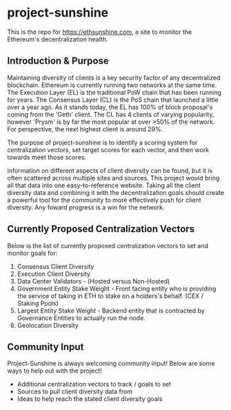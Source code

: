 # project-sunshine
This is the repo for https://ethsunshine.com, a site to monitor the Ethereum's decentralization health.

## Introduction & Purpose
Maintaining diversity of clients is a key security factor of any decentralized blockchain. Ethereum is currently running two networks at the same time. The Execution Layer (EL) is the traditional PoW chain that has been running for years. The Consensus Layer (CL) is the PoS chain that launched a little over a year ago. As it stands today, the EL has 100% of block proposal's coming from the 'Geth' client. The CL has 4 clients of varying popularity, however 'Prysm' is by far the most popular at over >50% of the network. For perspective, the next highest client is around 29%.

The purpose of project-sunshine is to identify a scoring system for centralization vectors, set target scores for each vector, and then work towards meet those scores. 

Information on different aspects of client diversity can be found, but it is often scattered across multiple sites and sources. This project would bring all that data into one easy-to-reference website.  Taking all the client diversity data and combining it with the decentralization goals should create a powerful tool for the community to more effectively push for client diversity. Any foward progress is a win for the network.

## Currently Proposed Centralization Vectors
Below is the list of currently proposed centralization vectors to set and monitor goals for:
1) Consensus Client Diversity
2) Execution Client Diversity
3) Data Center Validators - (Hosted versus Non-Hosted)
4) Government Entity Stake Weight - Front facing entity who is providing the service of taking in ETH to stake on a holders's behalf. (CEX / Staking Pools) 
5) Largest Entity Stake Weight - Backend entity that is contracted by Governance Entities to actually run the node. 
6) Geolocation Diversity

## Community Input
Project-Sunshine is always welcoming community input! Below are some ways to help out with the project!
- Additional centralization vectors to track / goals to set
- Sources to pull client diversity data from
- Ideas to help reach the stated client diversity goals
